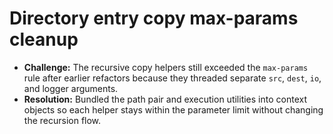 # Directory entry copy max-params cleanup

- **Challenge:** The recursive copy helpers still exceeded the `max-params` rule after earlier refactors because they threaded separate `src`, `dest`, `io`, and logger arguments.
- **Resolution:** Bundled the path pair and execution utilities into context objects so each helper stays within the parameter limit without changing the recursion flow.
